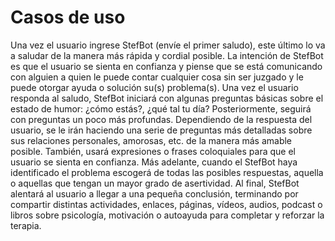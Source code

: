 # Casos de uso

Una vez el usuario ingrese StefBot (envíe el primer saludo), este último lo va a saludar de la manera más rápida y cordial posible. La intención de StefBot es que el usuario se sienta en confianza y piense que se está comunicando con alguien a quien le puede contar cualquier cosa sin ser juzgado y le puede otorgar ayuda o solución su(s) problema(s). Una vez el usuario responda al saludo, StefBot iniciará con algunas preguntas básicas sobre el estado de humor: ¿cómo estás?, ¿qué tal tu día? Posteriormente, seguirá con preguntas un poco más profundas. Dependiendo de la respuesta del usuario, se le irán haciendo una serie de preguntas más detalladas sobre sus relaciones personales, amorosas, etc. de la manera más amable posible. También, usará expresiones o frases coloquiales para que el usuario se sienta en confianza. Más adelante, cuando el StefBot haya identificado el problema escogerá de todas las posibles respuestas, aquella o aquellas que tengan un mayor grado de asertividad. Al final, StefBot alentará al usuario a llegar a una pequeña conclusión, terminando por compartir distintas actividades, enlaces, páginas, vídeos, audios, podcast o libros sobre psicología, motivación o autoayuda para completar y reforzar la terapia. 
